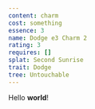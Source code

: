 ```yaml
---
content: charm
cost: something
essence: 3
name: Dodge e3 Charm 2
rating: 3
requires: []
splat: Second Sunrise
trait: Dodge
tree: Untouchable
---
```


Hello **world**!

